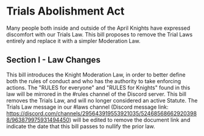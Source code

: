 # Trials Abolishment Act
Many people both inside and outside of the April Knights have expressed discomfort with our Trials Law. This bill proposes to remove the Trial Laws entirely and replace it with a simpler Moderation Law.
 
## Section I - Law Changes

This bill introduces the Knight Moderation Law, in order to better define both the rules of conduct and who has the authority to take enforcing actions. The "RULES for everyone" and "RULES for Knights" found in this law will be mirrored in the #rules channel of the Discord server.
This bill removes the Trials Law, and will no longer considered an active Statute. The Trials Law message in our #laws channel (Discord message link: https://discord.com/channels/295643919553921035/524685686629203988/963879975931494450) will be edited to remove the document link and indicate the date that this bill passes to nullify the prior law.
